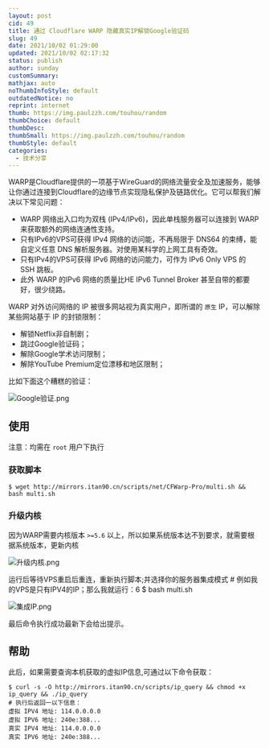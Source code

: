 ```yaml
---
layout: post
cid: 49
title: 通过 Cloudflare WARP 隐藏真实IP解锁Google验证码
slug: 49
date: 2021/10/02 01:29:00
updated: 2021/10/02 02:17:32
status: publish
author: sunday
customSummary: 
mathjax: auto
noThumbInfoStyle: default
outdatedNotice: no
reprint: internet
thumb: https://img.paulzzh.com/touhou/random
thumbChoice: default
thumbDesc: 
thumbSmall: https://img.paulzzh.com/touhou/random
thumbStyle: default
categories:
  - 技术分享
---
```


WARP是Cloudflare提供的一项基于WireGuard的网络流量安全及加速服务，能够让你通过连接到Cloudflare的边缘节点实现隐私保护及链路优化。它可以帮我们解决以下常见问题：

 - WARP 网络出入口均为双栈 (IPv4/IPv6)，因此单栈服务器可以连接到 WARP 来获取额外的网络连通性支持。
 - 只有IPv6的VPS可获得 IPv4 网络的访问能，不再局限于 DNS64 的束缚，能自定义任意 DNS 解析服务器。对使用某科学的上网工具有奇效。
 - 只有IPv4的VPS可获得 IPv6 网络的访问能力，可作为 IPv6 Only VPS 的 SSH 跳板。
 - 此外 WARP 的IPv6 网络的质量比HE IPv6 Tunnel Broker 甚至自带的都要好，很少绕路。

WARP 对外访问网络的 IP 被很多网站视为真实用户，即所谓的 `原生` IP，可以解除某些网站基于 IP 的封锁限制：

 - 解锁Netflix非自制剧；
 - 跳过Google验证码；
 - 解除Google学术访问限制；
 - 解除YouTube Premium定位漂移和地区限制；

比如下面这个糟糕的验证：

![Google验证.png][1]

<!--more-->

## 使用

注意：均需在 `root` 用户下执行

### 获取脚本

    $ wget http://mirrors.itan90.cn/scripts/net/CFWarp-Pro/multi.sh && bash multi.sh

### 升级内核

因为WARP需要内核版本 `>=5.6` 以上，所以如果系统版本达不到要求，就需要根据系统版本，更新内核

![升级内核.png][2]

运行后等待VPS重启后重连，重新执行脚本;并选择你的服务器集成模式
    # 例如我的VPS是只有IPV4的IP；那么我就运行：6
    $ bash multi.sh

![集成IP.png][3]

最后命令执行成功最新下会给出提示。


## 帮助

此后，如果需要查询本机获取的虚拟IP信息,可通过以下命令获取：

    $ curl -s -O http://mirrors.itan90.cn/scripts/ip_query && chmod +x ip_query && ./ip_query
    # 执行后返回一以下信息：
    虚拟 IPV4 地址: 114.0.0.0.0
    虚拟 IPV6 地址: 240e:388...
    真实 IPV4 地址: 114.0.0.0.0
    真实 IPV6 地址: 240e:388...


  [1]: https://oss.itan90.cn/out_pic/2022-07-20/Tpzhyy.jpg
  [2]: https://oss.itan90.cn/out_pic/2022-07-20/jp83mZ.jpg
  [3]: https://oss.itan90.cn/out_pic/2022-07-20/Xaa6ls.jpg